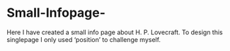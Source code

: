 # Small-Infopage-

Here I have created a small info page about H. P. Lovecraft. To design this singlepage I only used ‘position’ to challenge myself. 
